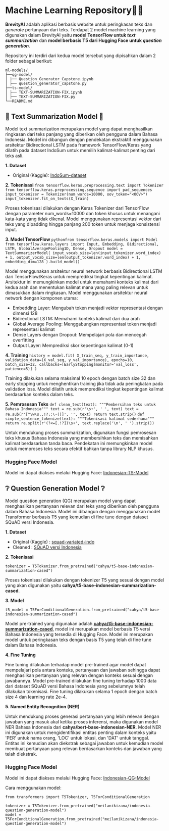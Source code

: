 # Machine Learning Repository🤖🧠
**BrevityAI** adalah aplikasi berbasis website untuk peringkasan teks dan <i>generate</i> pertanyaan dari teks. Terdapat 2 model machine learning yang digunakan dalam BrevityAI yaitu **model TensorFlow untuk <i>text summarization</i>** dan **model berbasis T5 dari Hugging Face untuk <i>question generation</i>**.

Repository ini terdiri dari kedua model tersebut yang dipisahkan dalam 2 folder sebagai berikut:
```
ml-models/
├──qg-model/
│ ├── Question_Generator_Capstone.ipynb
│ ├── question_generator_capstone.py
├──ts-model/
│ ├── TEXT-SUMMARIZATION-FIX.ipynb
│ ├── TEXT-SUMMARIZATION-FIX.py
└──README.md
```

## 📑 Text Summarization Model 📑
Model text summarization merupakan model yang dapat menghasilkan ringkasan dari teks panjang yang diberikan oleh pengguna dalam Bahasa Indonesia. Model ini dibangun dengan pendekatan ekstraktif menggunakan arsitektur Bidirectional LSTM pada framework TensorFlow/Keras yang dilatih pada dataset IndoSum untuk memilih kalimat-kalimat penting dari teks asli.

**1. Dataset**
- Original (Kaggle): [IndoSum-dataset](https://www.kaggle.com/datasets/linkgish/indosum)

**2. Tokenisasi**
    ```
    from tensorflow.keras.preprocessing.text import Tokenizer
    from tensorflow.keras.preprocessing.sequence import pad_sequences
    input_tokenizer = Tokenizer(num_words=10000, oov_token="<OOV>")
    input_tokenizer.fit_on_texts(X_train)
    ```

Proses tokenisasi dilakukan dengan Keras Tokenizer dari TensorFlow dengan parameter num_words=10000 dan token khusus <OOV> untuk menangani kata-kata yang tidak dikenal. Model menggunakan representasi vektor dari teks yang dipadding hingga panjang 200 token untuk menjaga konsistensi input.

**3. Model TensorFlow**
    ```
    pythonfrom tensorflow.keras.models import Model
    from tensorflow.keras.layers import Input, Embedding, Bidirectional, LSTM, GlobalAveragePooling1D, Dense, Dropout
    model = TextSummarizerModel(
        input_vocab_size=len(input_tokenizer.word_index) + 1,
        output_vocab_size=len(output_tokenizer.word_index) + 1,
        embedding_dim=128
    ).build_model()
    ```

Model menggunakan arsitektur neural network berbasis Bidirectional LSTM dari TensorFlow/Keras untuk memprediksi tingkat kepentingan kalimat. Arsitektur ini memungkinkan model untuk memahami konteks kalimat dari kedua arah dan menentukan kalimat mana yang paling relevan untuk dimasukkan dalam ringkasan.
Model menggunakan arsitektur neural network dengan komponen utama:

- Embedding Layer: Mengubah token menjadi vektor representasi dengan dimensi 128
- Bidirectional LSTM: Memahami konteks kalimat dari dua arah
- Global Average Pooling: Menggabungkan representasi token menjadi representasi kalimat
- Dense Layers dengan Dropout: Mempelajari pola dan mencegah overfitting
- Output Layer: Memprediksi skor kepentingan kalimat (0-1)

**4. Training**
    ```
    history = model.fit(
        X_train_seq, y_train_importance,
        validation_data=(X_val_seq, y_val_importance),
        epochs=10, 
        batch_size=32,
        callbacks=[EarlyStopping(monitor='val_loss', patience=5)]
    )
    ```

Training dilakukan selama maksimal 10 epoch dengan batch size 32 dan early stopping untuk menghentikan training jika tidak ada peningkatan pada validation loss. Model dilatih untuk memprediksi tingkat kepentingan kalimat berdasarkan konteks dalam teks.

**5. Pemrosesan Teks**
    ```
    def clean_text(text):
        """Pembersihan teks untuk Bahasa Indonesia"""
        text = re.sub(r'\s+', ' ', text)
        text = re.sub(r'[^\w\s.,!?;:\-()]', '', text)
        return text.strip()
    ```
    ```
    def simple_sentence_tokenize(text):
        """Tokenisasi kalimat sederhana"""
        return re.split(r'(?<=[.!?])\s+', text.replace('\n', ' ').strip())
    ```
    
Untuk mendukung proses summarization, digunakan fungsi pemrosesan teks khusus Bahasa Indonesia yang membersihkan teks dan memisahkan kalimat berdasarkan tanda baca. Pendekatan ini memungkinkan model untuk memproses teks secara efektif bahkan tanpa library NLP khusus.

### Hugging Face Model
Model ini dapat diakses melalui Hugging Face: [Indonesian-TS-Model](https://huggingface.co/fransiskaarthaa/summarizereal-JS)

## ❔ Question Generation Model ❔
Model question generation (QG) merupakan model yang dapat menghasilkan pertanyaan relevan dari teks yang diberikan oleh pengguna dalam Bahasa Indonesia. Model ini dibangun dengan menggunakan model Transformer berbasis T5 yang kemudian di fine tune dengan dataset SQuAD versi Indonesia.

**1. Dataset**
   - Original (Kaggle) : [squad-variated-indo](https://www.kaggle.com/datasets/mintupsidup/squad-variated-indo)
   - Cleaned : [SQuAD versi Indonesia](https://drive.google.com/file/d/1rAdHLIQJBijlcugcWhAWj_NgP-qe1raW/view?usp=sharing)
     
**2. Tokenisasi**
   ```
   tokenizer = T5Tokenizer.from_pretrained("cahya/t5-base-indonesian-summarization-cased")
   ```
   Proses tokenisasi dilakukan dengan tokenizer T5 yang sesuai dengan model yang akan digunakan yaitu **cahya/t5-base-indonesian-summarization-cased**.
   
**3. Model**
   ```
   t5_model = T5ForConditionalGeneration.from_pretrained("cahya/t5-base-indonesian-summarization-cased")
   ```
   Model pre-trained yang digunakan adalah **[cahya/t5-base-indonesian-summarization-cased](https://huggingface.co/cahya/t5-base-indonesian-summarization-cased)**, model ini merupakan model berbasis T5 versi Bahasa Indonesia yang tersedia di Hugging Face. Model ini merupakan model untuk peringkasan teks dengan basis T5 yang telah di fine tune dalam Bahasa Indonesia.

**4. Fine Tuning**

Fine tuning dilakukan terhadap model pre-trained agar model dapat mempelajari pola antara konteks, pertanyaan dan jawaban sehingga dapat menghasilkan pertanyaan yang relevan dengan konteks sesuai dengan jawabannya. Model pre-trained dilakukan fine tuning terhadap 1000 data dari dataset SQuAD versi Bahasa Indonesia yang sebelumnya telah dilakukan tokenisasi. Fine tuning dilakukan selama 1 epoch dengan batch size 4 dan learning rate 2e-4.

**5. Named Entity Recognition (NER)**

Untuk mendukung proses generasi pertanyaan yang lebih relevan dengan jawaban yang masuk akal ketika proses inferensi, maka digunakan model NER Bahasa Indonesia dari **cahya/bert-base-indonesian-NER**. Model NER ini digunakan untuk mengidentifikasi entitas penting dalam konteks yaitu 'PER' untuk nama orang, 'LOC' untuk lokasi, dan 'DAT' untuk tanggal. Entitas ini kemudian akan diekstrak sebagai jawaban untuk kemudian model membuat pertanyaan yang relevan berdasarkan konteks dan jawaban yang telah diekstrak.

### Hugging Face Model
Model ini dapat diakses melalui Hugging Face: [Indonesian-QG-Model](https://huggingface.co/meilanikizana/indonesia-question-generation-model)

Cara menggunakan model:
```
from transformers import T5Tokenizer, T5ForConditionalGeneration

tokenizer = T5Tokenizer.from_pretrained("meilanikizana/indonesia-question-generation-model")
model = T5ForConditionalGeneration.from_pretrained("meilanikizana/indonesia-question-generation-model")
```
